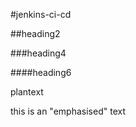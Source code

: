 #jenkins-ci-cd


##heading2




###heading4



####heading6



plantext


this is an "emphasised" text
